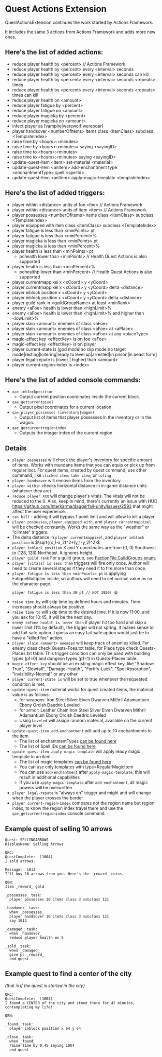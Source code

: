 # Quest Actions Extension

QuestActionsExtension continues the work started by Actions Framework.

It includes the same 3 actions from Actions Framework and adds more new ones.

## Here's the list of added actions:
* reduce player health by \<percent> // Actions Framework
* reduce player health by \<percent> every \<interval> seconds
* reduce player health by \<percent> every \<interval> seconds can kill
* reduce player health by \<percent> every \<interval> seconds \<repeats> times
* reduce player health by \<percent> every \<interval> seconds \<repeats> times can kill
* reduce player health on \<amount>
* reduce player fatigue by \<percent>
* reduce player fatigue on \<amount>
* reduce player magicka by \<percent>
* reduce player magicka on \<amount>
* infect player as [vampire|werewolf|wereboar]
* player handsover \<numberOfItems> items class \<itemClass> subclass \<TemplateIndex>
* raise time by \<hours>:\<minutes>
* raise time by \<hours>:\<minutes> saying \<sayingID>
* raise time to \<hours>:\<minutes>
* raise time to \<hours>:\<minutes> saying \<sayingID>
* update-quest-item \<item> set-material \<material>
* update-quest-item \<anItem> add-enchantment type \<enchantmentType> spell \<spellId>
* update-quest-item \<anItem> apply-magic-template \<templateIndex>


## Here's the list of added triggers: 
* player within \<distance> units of foe \<foe> // Actions Framework
* player within \<distance> units of item \<item> // Actions Framework
* player possesses \<numberOfItems> items class \<itemClass> subclass \<TemplateIndex>
* player equipped with item class \<itemClass> subclass \<TemplateIndex>
* player fatigue is less than \<minPoints> pt
* player fatigue is less than \<minPercent>%
* player magicka is less than \<minPoints> pt
* player magicka is less than \<minPercent>%
* player health is less than \<minPoints> pt
  * pchealth lower than \<minPoints> // Health Quest Actions is also supported
* player health is less than \<minPercent>%
  * pchealthp lower than \<minPercent> // Health Quest Actions is also supported
* player currentmappixel x \<xCoord> y \<yCoord> 
* player currentmappixel x \<xCoord> y \<yCoord> delta \<distance>
* player inblock position x \<xCoord> y \<yCoord> 
* player inblock position x \<xCoord> y \<yCoord> delta \<distance>
* player guild rank in \<guildGroupName> at least \<minRank>
* enemy \<aFoe> health is lower than \<highLimit>%
* enemy \<aFoe> health is lower than \<highLimit>% and higher than \<lowLimit>% 
* player slain \<amount> enemies of class \<aFoe>
* player slain \<amount> enemies of class \<aFoe> at \<aPlace>
* player slain \<amount> enemies of class \<aFoe> at any \<placeType>
* magic-effect key \<effectKey> is on foe \<aFoe>
* magic-effect key \<effectKey> is on player
* player current-state is [god mode|no clip mode|no target mode|resting|loitering|ready to level up|arrested|in prison|in beast form]
* player legal-repute is (lower | higher) than \<amount>
* player current-region-index is \<index>

## Here's the list of added console commands:
* `qae_inblockposition`
  * Output current position coordinates inside the current block.
* `qae_getcurrentpixel`
  * Output pixel coordinates for a current location.
* `qae_player_possesses (inventory|wagon)`
  * Output list of items that player possesses in the inventory or in the wagon.
* `qae_getcurrentregionindex`
  * Outputs the integer index of the current region.

## Details

* `player possesses` will check the player's inventory for specific amount of items.
  Works with mundane items that you can equip or pick up from regular loot.
  For quest items, created by quest command, use other command, like `clicked item`, `take item`, or `toting` 
* `player handsover` will remove items from the inventory.
* `player within` checks horizontal distance in in-game distance units (whatever they are).
* `reduce player XXX` will change player's vitals. The vitals will not be reduced to the 0.
Also, keep in mind, there's currently an issue with HUD https://github.com/Interkarma/daggerfall-unity/issues/2593
that might affect the user experience. 
* `can kill` - adding it will bypass 1 point limit and will allow to kill a player 
* `player possesses`, `player equipped with`, and `player currentmappixel` will be checked constantly. Works the same way as the "weather" or "climate" triggers.
* The delta distance in `player currentmappixel`, and `player inblock position` is $`\sqrt{(x_1-x_2)^2+(y_1-y_2)^2}`$
* `player inblock position` X and Y coordinates are from (0, 0) Southwest to (128, 128) Northeast. It ignores height.
* `player guild rank` For a guild group, see [FactionFile.GuildGroups enum](https://github.com/Interkarma/daggerfall-unity/blob/master/Assets/Scripts/API/FactionFile.cs#L568).
* `player [vitals] is less than` triggers will fire only once. Author will need to create several stages if they need it to fire more than once.
* `player fatigue is less than <minPoints> pt` is applying FatigueMultiplier inside, so authors will need to set normal value as on the character page.
  ```
  player fatigue is less than 30 pt // NOT 1920! 😁
  ```
* `raise time by` will skip time by defined hours and minutes. Time increases should always be positive.
* `raise time to` will skip time to the desired time. If it is now 11:00, and you ask for 10:45, it will be the next day.
* `enemy <aFoe> health is lower than` if player hit too hard and skip a lower limit (1% by default), the trigger will not spring. It makes sense to add fail-safe option. I guess an easy fail-safe option would just be to have a "killed foe" action.
* `player slain <amount> enemies` will keep track of enemies killed. For enemy class check Quests-Foes.txt table, for Place type check Quests-Places.txt table. This trigger condition can only be used with building types (p1=0) and dungeon types (p1=1) in Quests-Places table.
* `magic-effect key` should be an existing magic effect key, like "Shadow-True", "Slowfall", "Damage-Health", "Fortify-Luck", "SpellAbsorption", "Invisibility-Normal" or any other
* `player current-state is` will be set to true whenever the requested condition is met.
* `update-quest-item` material works for quest created items, the material value is as follows:
  * for weapons: Iron Steel Silver Elven Dwarven Mithril Adamantium Ebony Orcish Daedric Leveled
  * for armor: Leather Chain Iron Steel Silver Elven Dwarven Mithril Adamantium Ebony Orcish Daedric Leveled
  * Using `Leveled` will assign random material, available on the current player level
* `update-quest-item add-enchantment` will add up to 10 enchantments to the item.
  * The list of enchantmentTypes [can be found here](https://github.com/Interkarma/daggerfall-unity/blob/master/Assets/Scripts/API/ItemsFile.cs#L111)
  * The list of Spell IDs [can be found here](https://github.com/Interkarma/daggerfall-unity/blob/master/Assets/StreamingAssets/Text/Master%20Localization%20CSV%20Files/Internal_Spells.csv)
* `update-quest-item apply-magic-template` will apply ready magic template to an item.
  * The list of magic templates [can be found here](https://github.com/Interkarma/daggerfall-unity/blob/master/Assets/Resources/MagicItemTemplates.txt)
  * You can use only templates with type=RegularMagicItem
  * You can use `add-enchantment` after `apply-magic-template`, this will result in additional capabilities
  * If you use `apply-magic-template` after `add-enchantment`, all magic powers will be overwritten
* `player legal-repute` is "always on" trigger and might and will change when the player crosses the border
* `player current-region-index` compares not the region name but region index, to know the region index travel there and use the `qae_getcurrentregionindex` console command. 

## Example quest of selling 10 arrows

```
Quest: SELLINGARROWS
DisplayName: Selling Arrows

QRC:
QuestComplete:  [1004]
I sold arrows.

Message:  1013
I'll buy 10 arrows from you. Here's the _reward_ coins.

QBN:
Item _reward_ gold

_possesses_ task:
  player possesses 10 items class 3 subclass 131

_handover_ task: 
  when _possesses_
  player handsover 10 items class 3 subclass 131  
  say 1013
  
_damaged_ task:
  when _handover_
  reduce player health on 5

_sold_ task:
  when _damaged_
  give pc _reward_
  end quest
```

## Example quest to find a center of the city
_(that is if the quest is started in the city)_

```
QRC:
QuestComplete:  [1004]
I found a CENTER of the city and stood there for 45 minutes, contemplating my life!

QBN:

_found_ task:
  player inblock position x 64 y 64
  
_close_ task:
  when _found_
  raise time by 0:45 saying 1004
  end quest
```
